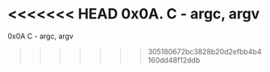 <<<<<<< HEAD
0x0A. C - argc, argv
=======
0x0A C - argc, argv
>>>>>>> 305180672bc3828b20d2efbb4b4160dd48f12ddb
